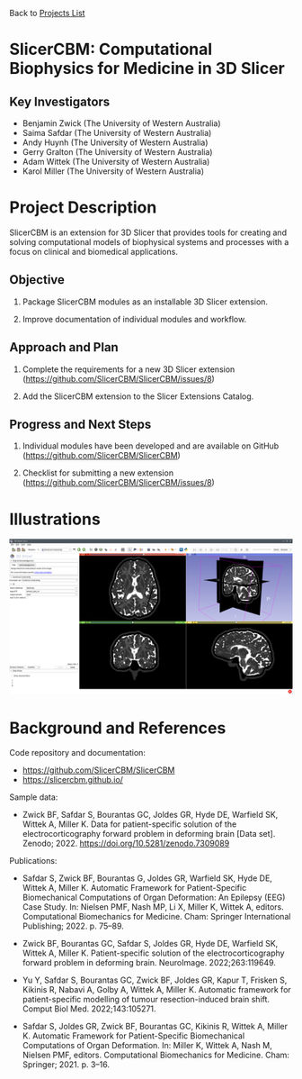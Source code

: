 Back to [Projects List](../../README.md#ProjectsList)

# SlicerCBM: Computational Biophysics for Medicine in 3D Slicer

## Key Investigators

- Benjamin Zwick (The University of Western Australia)
- Saima Safdar (The University of Western Australia)
- Andy Huynh (The University of Western Australia)
- Gerry Gralton (The University of Western Australia)
- Adam Wittek (The University of Western Australia)
- Karol Miller (The University of Western Australia)

# Project Description

<!-- Add a short paragraph describing the project. -->

SlicerCBM is an extension for 3D Slicer that provides tools for
creating and solving computational models of biophysical systems and
processes with a focus on clinical and biomedical applications.

## Objective

<!-- Describe here WHAT you would like to achieve (what you will have as end result). -->

1. Package SlicerCBM modules as an installable 3D Slicer extension.

2. Improve documentation of individual modules and workflow.

## Approach and Plan

<!-- Describe here HOW you would like to achieve the objectives stated above. -->

1. Complete the requirements for a new 3D Slicer extension (<https://github.com/SlicerCBM/SlicerCBM/issues/8>)

2. Add the SlicerCBM extension to the  Slicer Extensions Catalog.

## Progress and Next Steps

<!-- Update this section as you make progress, describing of what you have ACTUALLY DONE. If there are specific steps that you could not complete then you can describe them here, too. -->

1. Individual modules have been developed and are available on GitHub
   (<https://github.com/SlicerCBM/SlicerCBM>)

2. Checklist for submitting a new extension (<https://github.com/SlicerCBM/SlicerCBM/issues/8>)

# Illustrations

<!-- Add pictures and links to videos that demonstrate what has been accomplished.
![Description of picture](Example2.jpg)
![Some more images](Example2.jpg)
-->

![Electrical Conductivity module in SlicerCBM](Screenshot_20230130_112629.png)

# Background and References

<!-- If you developed any software, include link to the source code
repository. If possible, also add links to sample data, and to any
relevant publications. -->

Code repository and documentation:

- <https://github.com/SlicerCBM/SlicerCBM>
- <https://slicercbm.github.io/>

Sample data:

- Zwick BF, Safdar S, Bourantas GC, Joldes GR, Hyde DE, Warfield SK,
  Wittek A, Miller K. Data for patient-specific solution of the
  electrocorticography forward problem in deforming brain [Data
  set]. Zenodo; 2022. <https://doi.org/10.5281/zenodo.7309089>

Publications:

- Safdar S, Zwick BF, Bourantas G, Joldes GR, Warfield SK, Hyde DE,
  Wittek A, Miller K. Automatic Framework for Patient-Specific
  Biomechanical Computations of Organ Deformation: An Epilepsy (EEG)
  Case Study. In: Nielsen PMF, Nash MP, Li X, Miller K, Wittek A,
  editors. Computational Biomechanics for Medicine. Cham: Springer
  International Publishing; 2022. p. 75–89.

- Zwick BF, Bourantas GC, Safdar S, Joldes GR, Hyde DE, Warfield SK,
  Wittek A, Miller K. Patient-specific solution of the
  electrocorticography forward problem in deforming
  brain. NeuroImage. 2022;263:119649.

- Yu Y, Safdar S, Bourantas GC, Zwick BF, Joldes GR, Kapur T, Frisken
  S, Kikinis R, Nabavi A, Golby A, Wittek A, Miller K. Automatic
  framework for patient-specific modelling of tumour resection-induced
  brain shift. Comput Biol Med. 2022;143:105271.

- Safdar S, Joldes GR, Zwick BF, Bourantas GC, Kikinis R, Wittek A,
  Miller K. Automatic Framework for Patient-Specific Biomechanical
  Computations of Organ Deformation. In: Miller K, Wittek A, Nash M,
  Nielsen PMF, editors. Computational Biomechanics for Medicine. Cham:
  Springer; 2021. p. 3–16.

